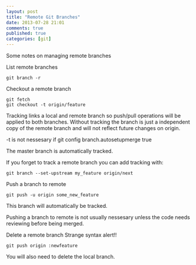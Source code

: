 ```yaml
---
layout: post
title: "Remote Git Branches"
date: 2013-07-28 21:01
comments: true
published: true
categories: [git]
---
```


Some notes on managing remote branches

<!-- more -->

List remote branches

```
git branch -r
```

Checkout a remote branch

```
git fetch
git checkout -t origin/feature
```

Tracking links a local and remote branch so push/pull operations will be applied to both branches.
Without tracking the branch is just a independent copy of the remote branch and will not reflect future changes on origin.

-t is not nessesary if git config branch.autosetupmerge true

The master branch is automatically tracked.

If you forget to track a remote branch you can add tracking with:

```
git branch --set-upstream my_feature origin/next
```

Push a branch to remote

```
git push -u origin some_new_feature
```

This branch will automatically be tracked.

Pushing a branch to remote is not usually nessesary unless the code needs reviewing before being merged.

Delete a remote branch
Strange syntax alert!!

```
git push origin :newfeature
```

You will also need to delete the local branch.
